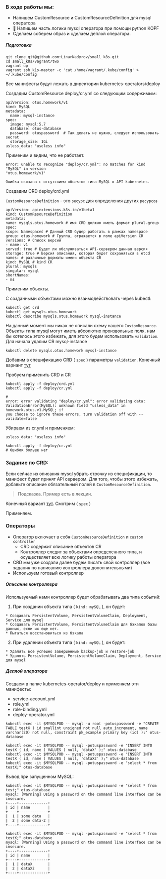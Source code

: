 ### В ходе работы мы:
- Напишем CustomResource и CustomResourceDefinition для mysql оператора
- 🐍 Напишем часть логики mysql оператора при помощи python KOPF
- Сделаем соберем образ и сделаем деплой оператора.

##### Подготовка 
```
git clone git@github.com:LinarNadyrov/small_k8s.git 
cd small_k8s/vagrant/two
vagrant up
vagrant ssh k1s-master -c 'cat /home/vagrant/.kube/config' > ~/.kube/config
```
Все манифесты будут лежать в директории kubernetes-operators/deploy

Cоздадим CustomResource deploy/cr.yml со следующим содержимым:
```
apiVersion: otus.homework/v1
kind: MySQL
metadata:
  name: mysql-instance
spec:
  image: mysql:5.7
  database: otus-database
  password: otuspassword  # Так делать не нужно, следует использовать secret
  storage_size: 1Gi
usless_data: "useless info"
```
Применим и видим, что не работает. 
```
error: unable to recognize "deploy/cr.yml": no matches for kind "MySQL" in version
"otus.homework/v1"

Ошибка связана с отсутсвием объектов типа MySQL в API kubernetes.
```
Создадим CRD deploy/crd.yml 

`CustomResourceDefinition` - это `ресурс` для определения других `ресурсов`

```
apiVersion: apiextensions.k8s.io/v1beta1
kind: CustomResourceDefinition
metadata:
name: mysqls.otus.homework # имя CRD должно иметь формат plural.group
spec:
scope: Namespaced # Данный CRD будер работать в рамках namespace
group: otus.homework # Группа, отражается в поле apiVersion CR
versions: # Список версий
- name: v1
served: true # Будет ли обслуживаться API-сервером данная версия
storage: true # Версия описания, которая будет сохраняться в etcd
names: # различные форматы имени объекта CR
kind: MySQL # kind CR
plural: mysqls
singular: mysql
shortNames:
- ms
```

Применим объекты. 

C созданными объектами можно взаимодействовать через kubectl:
```
kubectl get crd
kubectl get mysqls.otus.homework
kubectl describe mysqls.otus.homework mysql-instance
```
На данный момент мы никак не описали схему нашего `CustomResource`. Объекты типа mysql могут иметь абсолютно произвольные поля, нам бы хотелось этого избежать, для этого будем использовать `validation`. Для начала удалим CR mysql-instance 
```
kubectl delete mysqls.otus.homework mysql-instance
```
Добавим в спецификацию CRD ( `spec` ) параметры `validation`. Конечный вариант [тут](https://github.com/otus-kuber-2020-07/LinarNadyrov_platform/blob/kubernetes-operators/kubernetes-operators/deploy/crd.yml)

Пробуем применить CRD и CR
```
kubectl apply -f deploy/crd.yml
kubectl apply -f deploy/cr.yml

#
error: error validating "deploy/cr.yml": error validating data:
ValidationError(MySQL): unknown field "usless_data" in homework.otus.v1.MySQL; if
you choose to ignore these errors, turn validation off with --validate=false
```
Убираем из cr.yml и применяем: 
```
usless_data: "useless info"

kubectl apply -f deploy/cr.yml 
# Ошибок больше нет
```
### Задание по CRD:
Если сейчас из описания mysql убрать строчку из спецификации, то манифест будет принят API сервером. Для того, чтобы этого избежать, добавьте описание обязательный полей в `CustomResourceDefinition`. 
> Подсказка. Пример есть в лекции.

Конечный вариант [тут](https://github.com/otus-kuber-2020-07/LinarNadyrov_platform/blob/kubernetes-operators/kubernetes-operators/deploy/crd.yml). Смотрим ( `spec` )

Применяем.

### Операторы 
- Оператор включает в себя `CustomResourceDefinition` и `сustom сontroller`
  + CRD содержит описание объектов CR
  + Контроллер следит за объектами определенного типа, и осуществляет всю логику работы оператора 
- CRD мы уже создали далее будем писать свой контроллер (все задания по написанию контроллера дополнительными)
- Используем готовый контроллер

##### Описание контроллера
Используемый нами контроллер будет обрабатывать два типа событий:
1) При создании объекта типа ( `kind: mySQL` ), он будет:
```
* Cоздавать PersistentVolume, PersistentVolumeClaim, Deployment, Service для mysql
* Создавать PersistentVolume, PersistentVolumeClaim для бэкапов базы данных, если их еще нет.
* Пытаться восстановиться из бэкапа
```
2) При удалении объекта типа ( `kind: mySQL` ), он будет:
```
* Удалять все успешно завершенные backup-job и restore-job
* Удалять PersistentVolume, PersistentVolumeClaim, Deployment, Service для mysql
```
##### Деплой оператора 
Создаем в папке kubernetes-operator/deploy и применяем эти манифесты:
+ service-account.yml
+ role.yml
+ role-binding.yml
+ deploy-operator.yml 

```
kubectl exec -it $MYSQLPOD -- mysql -u root -potuspassword -e "CREATE TABLE testX ( id smallint unsigned not null auto_increment, name varchar(20) not null, constraint pk_example primary key (id) );" otus-database

kubectl exec -it $MYSQLPOD -- mysql -potuspassword -e "INSERT INTO testX ( id, name ) VALUES ( null, 'dataX' );" otus-database
kubectl exec -it $MYSQLPOD -- mysql -potuspassword -e "INSERT INTO testX ( id, name ) VALUES ( null, 'dataX2' );" otus-database
kubectl exec -it $MYSQLPOD -- mysql -potuspassword -e "select * from testX;" otus-database
```

Вывод при запущенном MySQL:
```
kubectl exec -it $MYSQLPOD -- mysql -potuspassword -e "select * from test;" otus-database
mysql: [Warning] Using a password on the command line interface can be insecure.
+----+-------------+
| id | name        |
+----+-------------+
|  1 | some data   |
|  2 | some data-2 |
+----+-------------+
```
```
kubectl exec -it $MYSQLPOD -- mysql -potuspassword -e "select * from testX;" otus-database
mysql: [Warning] Using a password on the command line interface can be insecure.
+----+-------------+
| id | name        |
+----+-------------+
|  1 | dataX       |
|  2 | dataX2      |
+----+-------------+
```
